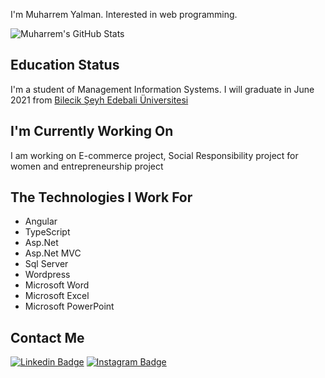 I'm Muharrem Yalman. Interested in web programming. 

![Muharrem's GitHub Stats](https://github-readme-stats.vercel.app/api?username=muharremyalman&show_icons=true)

## Education Status

I'm a student of Management Information Systems. I will graduate in June 2021 from [Bilecik Şeyh Edebali Üniversitesi](http://www.bilecik.edu.tr/)

## I'm Currently Working On

I am working on E-commerce project, Social Responsibility project for women and entrepreneurship project

## The Technologies I Work For
  - Angular
  - TypeScript
  - Asp.Net
  - Asp.Net MVC
  - Sql Server
  - Wordpress
  - Microsoft Word
  - Microsoft Excel
  - Microsoft PowerPoint

  ## Contact Me 
[![Linkedin Badge](https://img.shields.io/badge/muharremyalman-follow%20on%20linkedin-blue?style=for-the-badge&logo=linkedin)](https://www.linkedin.com/in/muharremyalman/)
[![Instagram Badge](https://img.shields.io/badge/muharremyalman-follow%20on%20instagram-blue?style=for-the-badge&logo=instagram)](https://instagram.com/muharrem_yalman/)
